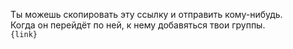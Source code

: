 Ты можешь скопировать эту ссылку и отправить кому-нибудь. \
Когда он перейдёт по ней, к нему добавяться твои группы. \
`{link}`